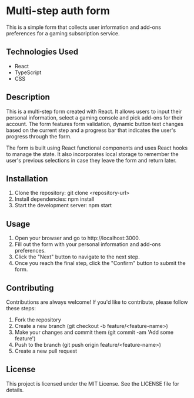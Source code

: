 <div>
  <h1>Multi-step auth form</h1>
  <p>This is a simple form that collects user information and add-ons preferences for a gaming subscription service.</p>
  <h2>Technologies Used</h2>
  <ul>
    <li>React</li>
    <li>TypeScript</li>
    <li>CSS</li>
  </ul>
  
  <h2>Description</h2>
  <p>This is a multi-step form created with React. It allows users to input their personal information, select a gaming console and pick add-ons for their account. The form features form validation, dynamic button text changes based on the current step and a progress bar that indicates the user's progress through the form.</p>
  <p>The form is built using React functional components and uses React hooks to manage the state. It also incorporates local storage to remember the user's previous selections in case they leave the form and return later.</p>
  
  <h2>Installation</h2>
  <ol>
    <li>Clone the repository: git clone &lt;repository-url&gt;</li>
    <li>Install dependencies: npm install</li>
    <li>Start the development server: npm start</li>
  </ol>
  <h2>Usage</h2>
  <ol>
    <li>Open your browser and go to http://localhost:3000.</li>
    <li>Fill out the form with your personal information and add-ons preferences.</li>
    <li>Click the "Next" button to navigate to the next step.</li>
    <li>Once you reach the final step, click the "Confirm" button to submit the form.</li>
  </ol>
  <h2>Contributing</h2>
  <p>Contributions are always welcome! If you'd like to contribute, please follow these steps:</p>
  <ol>
    <li>Fork the repository</li>
    <li>Create a new branch (git checkout -b feature/&lt;feature-name&gt;)</li>
    <li>Make your changes and commit them (git commit -am 'Add some feature')</li>
    <li>Push to the branch (git push origin feature/&lt;feature-name&gt;)</li>
    <li>Create a new pull request</li>
  </ol>
  <h2>License</h2>
  <p>This project is licensed under the MIT License. See the LICENSE file for details.</p>
</div>
